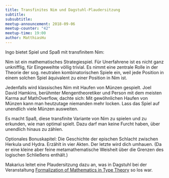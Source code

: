 ```yaml
---
title: Transfinites Nim und Dagstuhl-Plaudersitzung
subtitle:
subsubtitle: 
meetup-announcement: 2018-09-06
meetup-counter: "42"
meetup-time: 19:00
author: MatthiasHu
---
```


Ingo bietet Spiel und Spaß mit transfinitem Nim:

  Nim ist ein mathematisches Strategiespiel. Für Unerfahrene ist es
  nicht ganz unknifflig, für Eingeweihte völlig trivial. Es nimmt eine
  zentrale Rolle in der Theorie der sog. neutralen kombinatorischen
  Spiele ein, weil jede Position in einem solchen Spiel äquivalent zu
  einer Position in Nim ist.

  Jedenfalls wird klassisches Nim mit Haufen von Münzen gespielt. Joel
  David Hamkins, berühmter Mengentheoretiker und Person mit dem meisten
  Karma auf MathOverflow, dachte sich: Mit gewöhnlichen Haufen von
  Münzen kann man heutzutage niemanden mehr locken. Lass das Spiel auf
  unendlich viele Münzen ausweiten.

  Es macht Spaß, diese transfinite Variante von Nim zu spielen und zu
  erkunden, wie man optimal spielt. Dazu darf man keine Furcht haben,
  über unendlich hinaus zu zählen.

  Optionales Bonuskapitel: Die Geschichte der epischen Schlacht zwischen
  Herkula und Hydra. Erzählt in vier Akten. Der letzte wird dich
  umhauen. (Da er eine kleine aber feine metamathematische Weisheit
  über die Grenzen des logischen Schließens enthält.)

Makarius leitet eine Plaudersitzung dazu an, was in Dagstuhl bei der Veranstaltung
[Formalization of Mathematics in Type Theory](https://www.dagstuhl.de/en/program/calendar/semhp/?semnr=18341)
so los war.
